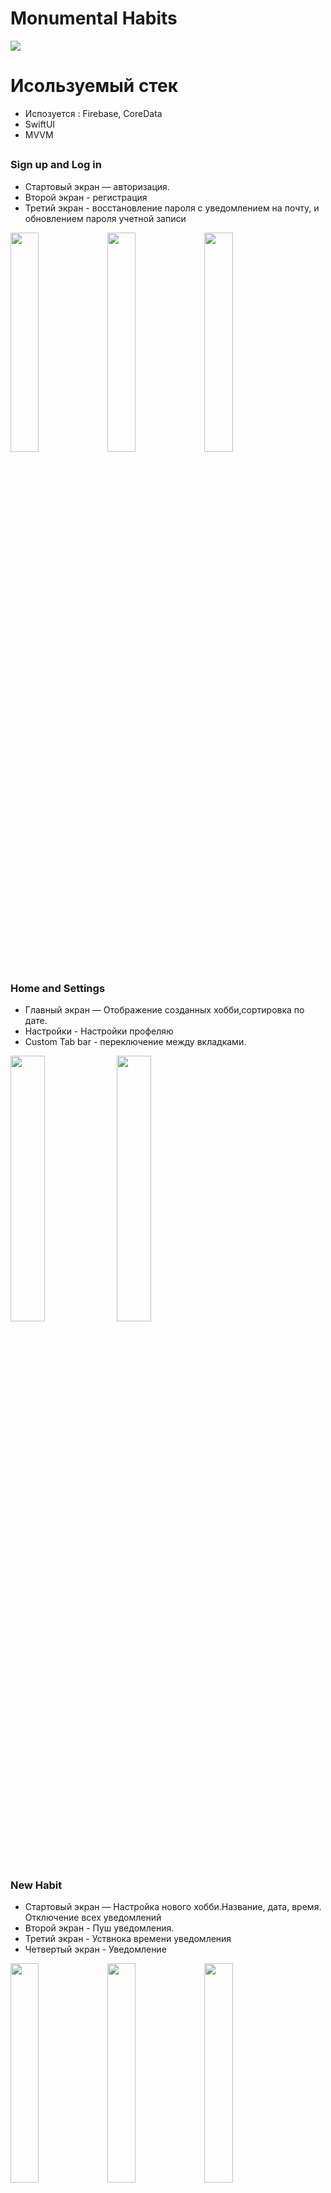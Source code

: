 # Monumental Habits 

<p float="left">
  <img src="https://github.com/Moroz9/MonumentalHabitsSwiftUI/assets/126159245/1e24c25b-c058-4e45-9aca-d8e3691d3448" />
</p>

# Исользуемый стек
- Испозуется : Firebase, CoreData
- SwiftUI
- MVVM
## 

### Sign up and Log in

- Стартовый экран — авторизация. 
- Второй экран - регистрация
- Третий экран - восстановление пароля с уведомлением на почту, и обновлением пароля учетной записи

<p float="left">
  <img src="https://github.com/Moroz9/MonumentalHabitsSwiftUI/assets/126159245/982725c9-90b4-4460-8929-19a1d7d5769c" width="30%" />
  <img src="https://github.com/Moroz9/MonumentalHabitsSwiftUI/assets/126159245/1cbeaa71-f47d-490f-92c3-37a2e4e63ca7" width="30%" />
  <img src="https://github.com/Moroz9/MonumentalHabitsSwiftUI/assets/126159245/38380d77-f90a-4caf-bd4a-74f96fc93927" width="30%" />
</p>

## 

### Home and Settings

- Главный экран — Отображение созданных хобби,сортировка по дате. 
- Настройки - Настройки профеляю
- Custom Tab bar - переключение между вкладками.

<p float="left">
  <img src="https://github.com/Moroz9/MonumentalHabitsSwiftUI/assets/126159245/55f73005-ec9c-4e24-8322-16ae745453e1" width="33%" />
   <img src="https://github.com/Moroz9/MonumentalHabitsSwiftUI/assets/126159245/c88ee6c8-cac1-4f02-88c6-b2bc72c32505" width="33%" />
</p>

## 

### New Habit

- Стартовый экран — Настройка нового хобби.Название, дата, время. Отключение всех уведомлений 
- Второй экран - Пуш уведомления.
- Третий экран - Уствнока времени уведомления 
- Четвертый экран - Уведомление


<p float="left">
 <img src="https://github.com/Moroz9/MonumentalHabitsSwiftUI/assets/126159245/6181983a-6e0d-450a-8b4d-48f1dbea6f92" width="30%" />
  <img src="https://github.com/Moroz9/MonumentalHabitsSwiftUI/assets/126159245/a9f3d2a1-bbca-4b4e-b44b-f8f8a0000fb7" width="30%" />
  <img src="https://github.com/Moroz9/MonumentalHabitsSwiftUI/assets/126159245/d3e5a05a-7dc6-4bcd-80ee-736194f1ab62" width="30%" />
  <img src="https://github.com/Moroz9/MonumentalHabitsSwiftUI/assets/126159245/3ed3ec2a-25f0-4a9e-82df-c17c07f4ce67" width="30%" />
</p>

